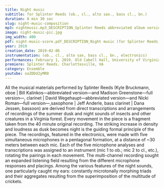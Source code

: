 ```yaml
---
title: Night music 
subtitle: for Splinter Reeds (ob., cl., alto sax., bass cl., bn.)
duration: 8 min 30 sec
slug: night-music-composition
mp3: nightmusic.mp3_DESCRIPTION_Splinter Reeds abbreviated album version$ night-music-field-recording.mp3_DESCRIPTION_original summer dusk forest recording
image: night-music-pic.jpg
img_width: 400
pdf: night-music-score.pdf_DESCRIPTION_Night music (for Splinter Reeds)
year: 2019
creation_date: 2019-02-06
instrumentation: (ob., cl., alto sax, bass cl., bn., electronics)
performances: February 1, 2019. Old Cabell Hall, University of Virginia, Charlottesville, Virginia.
premiere: Splinter Reeds. Charlottesville, VA
category: Ensemble
youtube: oaZDDd2yMR0
---
```


All the musical materials performed by Splinter Reeds (Kyle Bruckmann, oboe | Bill Kalinkos—abbreviated version—and Madison Greenstone—full version—, clarinet | David Wegehaupt—abbreviated version—and Nicki Roman—full version—,saxophone | Jeff Anderle, bass clarinet | Dana Jessen, bassoon) are derived from direct transcriptions and arrangements of recordings of the summer dusk and night sounds of insects and other creatures in a Virginia forest. Every movement in the piece is a fragment taken from the 40 minute original recording. The striking increase in density and loudness as dusk becomes night is the guiding formal principle of the piece. The recordings, featured in the electronics, were made with five simultaneous microphones in a pentagonal formation, at a distance of ~30 meters between each mic. Each of the five microphone analyses and transcriptions was assigned to an instrument (mic 1 to ob.; mic 2 to cl., etc.), rotating the pairings in each movement. The multi-channel recording sought an expanded listening field resulting from the different microphone responses and placings. Among the various features of the night sounds, one particularly caught my ears: constantly microtonally morphing triads and their aggregates resulting from the superimposition of the multitude of crickets.
